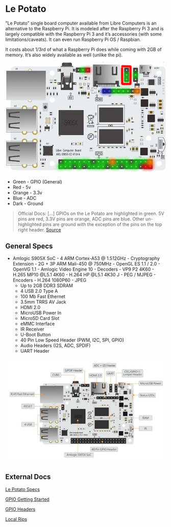 # Le Potato

"Le Potato” single board computer available from Libre Computers is an alternative to the Raspberry Pi. It is modeled after the Raspberry Pi 3 and is largely compatible with the Raspberry Pi 3 and it’s accessories (with some limitations/caveats). It can even run Raspberry Pi OS / Raspbian.

It costs about 1/3rd of what a Raspberry Pi does while coming with 2GB of memory. It’s also widely available as well (unlike the pi).

![Board Image](libre_rips/board_img.png)

- Green - GPIO (General)
- Red - 5v
- Orange - 3.3v
- Blue - ADC
- Dark - Ground

> Official Docs: [...] GPIOs on the Le Potato are highlighted in green. 5V pins are red, 3.3V pins are orange, ADC pins are blue. Other un-highlighted pins are ground with the exception of the pins on the top right header.
[Source](https://www.libre.computer/blogs/gpio-headers-reference-for-aml-s905x-cc/)

## General Specs

- Amlogic S905X SoC
       - 4 ARM Cortex-A53 @ 1.512GHz
            - Cryptography Extension
        - 2G + 3P ARM Mali-450 @ 750MHz
            - OpenGL ES 1.1 / 2.0
            - OpenVG 1.1
        - Amlogic Video Engine 10
            - Decoders
                - VP9 P2 4K60
                - H.265 MP10 @L5.1 4K60
                - H.264 HP @L5.1 4K30
               J - PEG / MJPEG
            - Encoders
                - H.264 1080P60
                - JPEG
    - Up to 2GB DDR3 SDRAM
    - 4 USB 2.0 Type A
    - 100 Mb Fast Ethernet
    - 3.5mm TRRS AV Jack
    - HDMI 2.0
    - MicroUSB Power In
    - MicroSD Card Slot
    - eMMC Interface
    - IR Receiver
    - U-Boot Button
    - 40 Pin Low Speed Header (PWM, I2C, SPI, GPIO)
    - Audio Headers (I2S, ADC, SPDIF)
    - UART Header

![image](libre_rips/board_img2.png)

## External Docs

[Le Potato Specs](https://www.libre.computer/products/aml-s905x-cc/)

[GPIO Getting Started](https://docs.google.com/presentation/d/1u4Z7c7he3sVfFC5laRgGkQSrsFML22xEOw6-r-VxeQM/edit#slide=id.g3b43f356f0_9_0)

[GPIO Headers](https://docs.google.com/spreadsheets/d/1U3z0Gb8HUEfCIMkvqzmhMpJfzRqjPXq7mFLC-hvbKlE/edit#gid=0)

[Local Rips](libre_rips/)